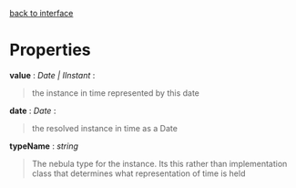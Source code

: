[back to interface](./instant.md)

# Properties

**value** : *Date | IInstant* :  
> the instance in time represented by this date

**date** : *Date* :  
> the resolved instance in time as a Date

**typeName** : *string*
> The nebula type for the instance. Its this rather than implementation class that determines what representation of time is held

